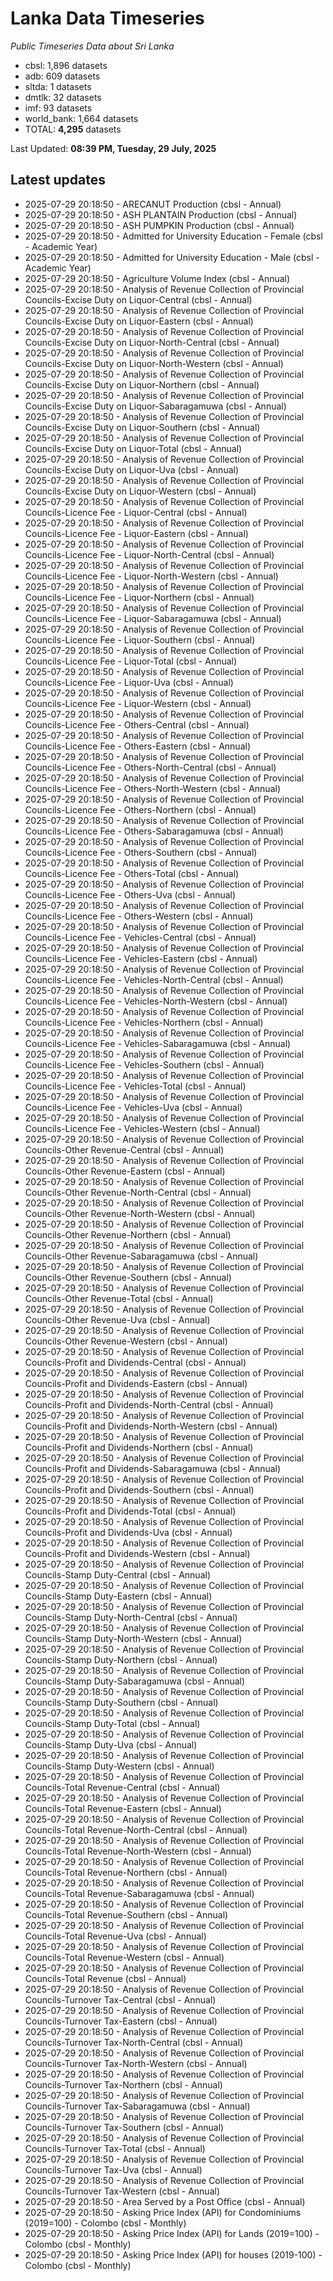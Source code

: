 # Lanka Data Timeseries
*Public Timeseries Data about Sri Lanka*

* cbsl: 1,896 datasets
* adb: 609 datasets
* sltda: 1 datasets
* dmtlk: 32 datasets
* imf: 93 datasets
* world_bank: 1,664 datasets
* TOTAL: **4,295** datasets

Last Updated: **08:39 PM, Tuesday, 29 July, 2025**

## Latest updates

* 2025-07-29 20:18:50 - ARECANUT Production (cbsl - Annual)
* 2025-07-29 20:18:50 - ASH PLANTAIN Production (cbsl - Annual)
* 2025-07-29 20:18:50 - ASH PUMPKIN Production (cbsl - Annual)
* 2025-07-29 20:18:50 - Admitted for University Education - Female (cbsl - Academic Year)
* 2025-07-29 20:18:50 - Admitted for University Education - Male (cbsl - Academic Year)
* 2025-07-29 20:18:50 - Agriculture Volume Index (cbsl - Annual)
* 2025-07-29 20:18:50 - Analysis of Revenue Collection of Provincial Councils-Excise Duty on Liquor-Central (cbsl - Annual)
* 2025-07-29 20:18:50 - Analysis of Revenue Collection of Provincial Councils-Excise Duty on Liquor-Eastern (cbsl - Annual)
* 2025-07-29 20:18:50 - Analysis of Revenue Collection of Provincial Councils-Excise Duty on Liquor-North-Central (cbsl - Annual)
* 2025-07-29 20:18:50 - Analysis of Revenue Collection of Provincial Councils-Excise Duty on Liquor-North-Western (cbsl - Annual)
* 2025-07-29 20:18:50 - Analysis of Revenue Collection of Provincial Councils-Excise Duty on Liquor-Northern (cbsl - Annual)
* 2025-07-29 20:18:50 - Analysis of Revenue Collection of Provincial Councils-Excise Duty on Liquor-Sabaragamuwa (cbsl - Annual)
* 2025-07-29 20:18:50 - Analysis of Revenue Collection of Provincial Councils-Excise Duty on Liquor-Southern (cbsl - Annual)
* 2025-07-29 20:18:50 - Analysis of Revenue Collection of Provincial Councils-Excise Duty on Liquor-Total (cbsl - Annual)
* 2025-07-29 20:18:50 - Analysis of Revenue Collection of Provincial Councils-Excise Duty on Liquor-Uva (cbsl - Annual)
* 2025-07-29 20:18:50 - Analysis of Revenue Collection of Provincial Councils-Excise Duty on Liquor-Western (cbsl - Annual)
* 2025-07-29 20:18:50 - Analysis of Revenue Collection of Provincial Councils-Licence Fee - Liquor-Central (cbsl - Annual)
* 2025-07-29 20:18:50 - Analysis of Revenue Collection of Provincial Councils-Licence Fee - Liquor-Eastern (cbsl - Annual)
* 2025-07-29 20:18:50 - Analysis of Revenue Collection of Provincial Councils-Licence Fee - Liquor-North-Central (cbsl - Annual)
* 2025-07-29 20:18:50 - Analysis of Revenue Collection of Provincial Councils-Licence Fee - Liquor-North-Western (cbsl - Annual)
* 2025-07-29 20:18:50 - Analysis of Revenue Collection of Provincial Councils-Licence Fee - Liquor-Northern (cbsl - Annual)
* 2025-07-29 20:18:50 - Analysis of Revenue Collection of Provincial Councils-Licence Fee - Liquor-Sabaragamuwa (cbsl - Annual)
* 2025-07-29 20:18:50 - Analysis of Revenue Collection of Provincial Councils-Licence Fee - Liquor-Southern (cbsl - Annual)
* 2025-07-29 20:18:50 - Analysis of Revenue Collection of Provincial Councils-Licence Fee - Liquor-Total (cbsl - Annual)
* 2025-07-29 20:18:50 - Analysis of Revenue Collection of Provincial Councils-Licence Fee - Liquor-Uva (cbsl - Annual)
* 2025-07-29 20:18:50 - Analysis of Revenue Collection of Provincial Councils-Licence Fee - Liquor-Western (cbsl - Annual)
* 2025-07-29 20:18:50 - Analysis of Revenue Collection of Provincial Councils-Licence Fee - Others-Central (cbsl - Annual)
* 2025-07-29 20:18:50 - Analysis of Revenue Collection of Provincial Councils-Licence Fee - Others-Eastern (cbsl - Annual)
* 2025-07-29 20:18:50 - Analysis of Revenue Collection of Provincial Councils-Licence Fee - Others-North-Central (cbsl - Annual)
* 2025-07-29 20:18:50 - Analysis of Revenue Collection of Provincial Councils-Licence Fee - Others-North-Western (cbsl - Annual)
* 2025-07-29 20:18:50 - Analysis of Revenue Collection of Provincial Councils-Licence Fee - Others-Northern (cbsl - Annual)
* 2025-07-29 20:18:50 - Analysis of Revenue Collection of Provincial Councils-Licence Fee - Others-Sabaragamuwa (cbsl - Annual)
* 2025-07-29 20:18:50 - Analysis of Revenue Collection of Provincial Councils-Licence Fee - Others-Southern (cbsl - Annual)
* 2025-07-29 20:18:50 - Analysis of Revenue Collection of Provincial Councils-Licence Fee - Others-Total (cbsl - Annual)
* 2025-07-29 20:18:50 - Analysis of Revenue Collection of Provincial Councils-Licence Fee - Others-Uva (cbsl - Annual)
* 2025-07-29 20:18:50 - Analysis of Revenue Collection of Provincial Councils-Licence Fee - Others-Western (cbsl - Annual)
* 2025-07-29 20:18:50 - Analysis of Revenue Collection of Provincial Councils-Licence Fee - Vehicles-Central (cbsl - Annual)
* 2025-07-29 20:18:50 - Analysis of Revenue Collection of Provincial Councils-Licence Fee - Vehicles-Eastern (cbsl - Annual)
* 2025-07-29 20:18:50 - Analysis of Revenue Collection of Provincial Councils-Licence Fee - Vehicles-North-Central (cbsl - Annual)
* 2025-07-29 20:18:50 - Analysis of Revenue Collection of Provincial Councils-Licence Fee - Vehicles-North-Western (cbsl - Annual)
* 2025-07-29 20:18:50 - Analysis of Revenue Collection of Provincial Councils-Licence Fee - Vehicles-Northern (cbsl - Annual)
* 2025-07-29 20:18:50 - Analysis of Revenue Collection of Provincial Councils-Licence Fee - Vehicles-Sabaragamuwa (cbsl - Annual)
* 2025-07-29 20:18:50 - Analysis of Revenue Collection of Provincial Councils-Licence Fee - Vehicles-Southern (cbsl - Annual)
* 2025-07-29 20:18:50 - Analysis of Revenue Collection of Provincial Councils-Licence Fee - Vehicles-Total (cbsl - Annual)
* 2025-07-29 20:18:50 - Analysis of Revenue Collection of Provincial Councils-Licence Fee - Vehicles-Uva (cbsl - Annual)
* 2025-07-29 20:18:50 - Analysis of Revenue Collection of Provincial Councils-Licence Fee - Vehicles-Western (cbsl - Annual)
* 2025-07-29 20:18:50 - Analysis of Revenue Collection of Provincial Councils-Other Revenue-Central (cbsl - Annual)
* 2025-07-29 20:18:50 - Analysis of Revenue Collection of Provincial Councils-Other Revenue-Eastern (cbsl - Annual)
* 2025-07-29 20:18:50 - Analysis of Revenue Collection of Provincial Councils-Other Revenue-North-Central (cbsl - Annual)
* 2025-07-29 20:18:50 - Analysis of Revenue Collection of Provincial Councils-Other Revenue-North-Western (cbsl - Annual)
* 2025-07-29 20:18:50 - Analysis of Revenue Collection of Provincial Councils-Other Revenue-Northern (cbsl - Annual)
* 2025-07-29 20:18:50 - Analysis of Revenue Collection of Provincial Councils-Other Revenue-Sabaragamuwa (cbsl - Annual)
* 2025-07-29 20:18:50 - Analysis of Revenue Collection of Provincial Councils-Other Revenue-Southern (cbsl - Annual)
* 2025-07-29 20:18:50 - Analysis of Revenue Collection of Provincial Councils-Other Revenue-Total (cbsl - Annual)
* 2025-07-29 20:18:50 - Analysis of Revenue Collection of Provincial Councils-Other Revenue-Uva (cbsl - Annual)
* 2025-07-29 20:18:50 - Analysis of Revenue Collection of Provincial Councils-Other Revenue-Western (cbsl - Annual)
* 2025-07-29 20:18:50 - Analysis of Revenue Collection of Provincial Councils-Profit and Dividends-Central (cbsl - Annual)
* 2025-07-29 20:18:50 - Analysis of Revenue Collection of Provincial Councils-Profit and Dividends-Eastern (cbsl - Annual)
* 2025-07-29 20:18:50 - Analysis of Revenue Collection of Provincial Councils-Profit and Dividends-North-Central (cbsl - Annual)
* 2025-07-29 20:18:50 - Analysis of Revenue Collection of Provincial Councils-Profit and Dividends-North-Western (cbsl - Annual)
* 2025-07-29 20:18:50 - Analysis of Revenue Collection of Provincial Councils-Profit and Dividends-Northern (cbsl - Annual)
* 2025-07-29 20:18:50 - Analysis of Revenue Collection of Provincial Councils-Profit and Dividends-Sabaragamuwa (cbsl - Annual)
* 2025-07-29 20:18:50 - Analysis of Revenue Collection of Provincial Councils-Profit and Dividends-Southern (cbsl - Annual)
* 2025-07-29 20:18:50 - Analysis of Revenue Collection of Provincial Councils-Profit and Dividends-Total (cbsl - Annual)
* 2025-07-29 20:18:50 - Analysis of Revenue Collection of Provincial Councils-Profit and Dividends-Uva (cbsl - Annual)
* 2025-07-29 20:18:50 - Analysis of Revenue Collection of Provincial Councils-Profit and Dividends-Western (cbsl - Annual)
* 2025-07-29 20:18:50 - Analysis of Revenue Collection of Provincial Councils-Stamp Duty-Central (cbsl - Annual)
* 2025-07-29 20:18:50 - Analysis of Revenue Collection of Provincial Councils-Stamp Duty-Eastern (cbsl - Annual)
* 2025-07-29 20:18:50 - Analysis of Revenue Collection of Provincial Councils-Stamp Duty-North-Central (cbsl - Annual)
* 2025-07-29 20:18:50 - Analysis of Revenue Collection of Provincial Councils-Stamp Duty-North-Western (cbsl - Annual)
* 2025-07-29 20:18:50 - Analysis of Revenue Collection of Provincial Councils-Stamp Duty-Northern (cbsl - Annual)
* 2025-07-29 20:18:50 - Analysis of Revenue Collection of Provincial Councils-Stamp Duty-Sabaragamuwa (cbsl - Annual)
* 2025-07-29 20:18:50 - Analysis of Revenue Collection of Provincial Councils-Stamp Duty-Southern (cbsl - Annual)
* 2025-07-29 20:18:50 - Analysis of Revenue Collection of Provincial Councils-Stamp Duty-Total (cbsl - Annual)
* 2025-07-29 20:18:50 - Analysis of Revenue Collection of Provincial Councils-Stamp Duty-Uva (cbsl - Annual)
* 2025-07-29 20:18:50 - Analysis of Revenue Collection of Provincial Councils-Stamp Duty-Western (cbsl - Annual)
* 2025-07-29 20:18:50 - Analysis of Revenue Collection of Provincial Councils-Total Revenue-Central (cbsl - Annual)
* 2025-07-29 20:18:50 - Analysis of Revenue Collection of Provincial Councils-Total Revenue-Eastern (cbsl - Annual)
* 2025-07-29 20:18:50 - Analysis of Revenue Collection of Provincial Councils-Total Revenue-North-Central (cbsl - Annual)
* 2025-07-29 20:18:50 - Analysis of Revenue Collection of Provincial Councils-Total Revenue-North-Western (cbsl - Annual)
* 2025-07-29 20:18:50 - Analysis of Revenue Collection of Provincial Councils-Total Revenue-Northern (cbsl - Annual)
* 2025-07-29 20:18:50 - Analysis of Revenue Collection of Provincial Councils-Total Revenue-Sabaragamuwa (cbsl - Annual)
* 2025-07-29 20:18:50 - Analysis of Revenue Collection of Provincial Councils-Total Revenue-Southern (cbsl - Annual)
* 2025-07-29 20:18:50 - Analysis of Revenue Collection of Provincial Councils-Total Revenue-Uva (cbsl - Annual)
* 2025-07-29 20:18:50 - Analysis of Revenue Collection of Provincial Councils-Total Revenue-Western (cbsl - Annual)
* 2025-07-29 20:18:50 - Analysis of Revenue Collection of Provincial Councils-Total Revenue (cbsl - Annual)
* 2025-07-29 20:18:50 - Analysis of Revenue Collection of Provincial Councils-Turnover Tax-Central (cbsl - Annual)
* 2025-07-29 20:18:50 - Analysis of Revenue Collection of Provincial Councils-Turnover Tax-Eastern (cbsl - Annual)
* 2025-07-29 20:18:50 - Analysis of Revenue Collection of Provincial Councils-Turnover Tax-North-Central (cbsl - Annual)
* 2025-07-29 20:18:50 - Analysis of Revenue Collection of Provincial Councils-Turnover Tax-North-Western (cbsl - Annual)
* 2025-07-29 20:18:50 - Analysis of Revenue Collection of Provincial Councils-Turnover Tax-Northern (cbsl - Annual)
* 2025-07-29 20:18:50 - Analysis of Revenue Collection of Provincial Councils-Turnover Tax-Sabaragamuwa (cbsl - Annual)
* 2025-07-29 20:18:50 - Analysis of Revenue Collection of Provincial Councils-Turnover Tax-Southern (cbsl - Annual)
* 2025-07-29 20:18:50 - Analysis of Revenue Collection of Provincial Councils-Turnover Tax-Total (cbsl - Annual)
* 2025-07-29 20:18:50 - Analysis of Revenue Collection of Provincial Councils-Turnover Tax-Uva (cbsl - Annual)
* 2025-07-29 20:18:50 - Analysis of Revenue Collection of Provincial Councils-Turnover Tax-Western (cbsl - Annual)
* 2025-07-29 20:18:50 - Area Served by a Post Office (cbsl - Annual)
* 2025-07-29 20:18:50 - Asking Price Index (API) for Condominiums (2019=100) - Colombo (cbsl - Monthly)
* 2025-07-29 20:18:50 - Asking Price Index (API) for Lands (2019=100) - Colombo (cbsl - Monthly)
* 2025-07-29 20:18:50 - Asking Price Index (API) for houses (2019-100) - Colombo (cbsl - Monthly)